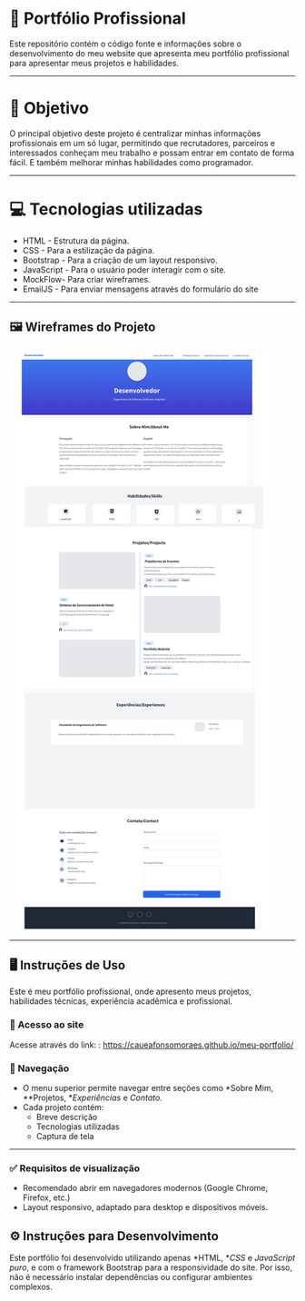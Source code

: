 # 📌 Portfólio Profissional
Este repositório contém o código fonte e informações sobre o desenvolvimento do meu website que apresenta meu portfólio profissional para apresentar meus projetos e habilidades.

---

# 🚀 Objetivo
O principal objetivo deste projeto é centralizar minhas informações profissionais em um só lugar, permitindo que recrutadores, parceiros e interessados conheçam meu trabalho e possam entrar em contato de forma fácil. E também melhorar minhas habilidades como programador.

---

# 💻 Tecnologias utilizadas

- HTML - Estrutura da página.
- CSS - Para a estilização da página.
- Bootstrap - Para a criação de um layout responsivo.
- JavaScript - Para o usuário poder interagir com o site.
- MockFlow- Para criar wireframes.
- EmailJS - Para enviar mensagens através do formulário do site

---

## 🖼️ Wireframes do Projeto

![Wireframe da página](Imagens/Wireframe-Page%201%20(4).png)

---

## 🖥️ Instruções de Uso

Este é meu portfólio profissional, onde apresento meus projetos, habilidades técnicas, experiência acadêmica e profissional.

### 🔗 Acesso ao site
Acesse através do link: : https://caueafonsomoraes.github.io/meu-portfolio/

### 🧭 Navegação
- O menu superior permite navegar entre seções como *Sobre Mim, **Projetos, **Experiências* e *Contato*.
- Cada projeto contém:
  - Breve descrição
  - Tecnologias utilizadas
  - Captura de tela 

---

### ✅ Requisitos de visualização
- Recomendado abrir em navegadores modernos (Google Chrome, Firefox, etc.)
- Layout responsivo, adaptado para desktop e dispositivos móveis.

## ⚙️ Instruções para Desenvolvimento

Este portfólio foi desenvolvido utilizando apenas *HTML, **CSS* e *JavaScript puro*, e com o framework Bootstrap para a responsividade do site. Por isso, não é necessário instalar dependências ou configurar ambientes complexos.
